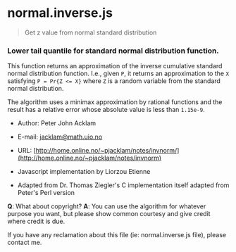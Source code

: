 normal.inverse.js
=================
> Get z value from normal standard distribution

### Lower tail quantile for standard normal distribution function.

This function returns an approximation of the inverse cumulative standard normal distribution function.  I.e., given `P`, it returns an approximation to the `X` satisfying `P = Pr{Z <= X}` where `Z` is a random variable from the standard normal distribution.

The algorithm uses a minimax approximation by rational functions and the result has a relative error whose absolute value is less
than `1.15e-9`.

- Author:      Peter John Acklam
- E-mail:      jacklam@math.uio.no
- URL:     [http://home.online.no/~pjacklam/notes/invnorm/](http://home.online.no/~pjacklam/notes/invnorm)

- Javascript implementation by Liorzou Etienne
- Adapted from Dr. Thomas Ziegler's C implementation itself adapted from Peter's Perl version

**Q**: What about copyright? 
**A**: You can use the algorithm for whatever purpose you want, but please show common courtesy and give credit where credit is due.

If you have any reclamation about this file (ie: normal.inverse.js file), please contact me.

